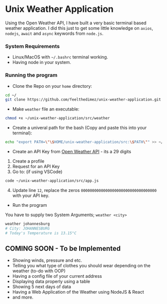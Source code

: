 # Unix Weather Application

Using the Open Weather API, I have built a very basic terminal based weather application. I did this just to get some little knowledge on `axios`, `nodejs`, `await` and `async` keywords from `node.js`.

### System Requirements
- Linux/MacOS with `~/.bashrc` terminal working.
- Having node in your system.

### Running the program

- Clone the Repo on your `home` directory:

```bash
cd ~/
git clone https://github.com/feelthedimez/unix-weather-application.git
```

- Make `weather` file an executable:

```bash
chmod +x ~/unix-weather-application/src/weather
```

- Create a univeral path for the bash (Copy and paste this into your terminal):

```bash
echo "export PATH=\"\$HOME/unix-weather-application/src:\$PATH\"" >> ~/.bashrc
```

- Create an API Key from [Open Weather API](https://openweathermap.org) - its a 29 digits

1. Create a profile
2. Request for an API Key
3. Go to: (if using VSCode)
```bash
code ~/unix-weather-application/src/app.js
```
4. Update line `12`, replace the zeros `0000000000000000000000000000000000` with your API key.

- Run the program

You have to supply two System Arguments; `weather <city>`

```bash
weather johannesburg
# City: JOHANNESBURG
# Today's Temperature is 13.15°C
```

## COMING SOON - To be Implemented

- Showing winds, pressure and etc.
- Telling you what type of clothes you should wear depending on the weather (to-do with OOP)
- Having a config file of your current address
- Displaying data properly using a table
- Showing 5 next days of data
- Having a Web Application of the Weather using NodeJS & React
- and more.
